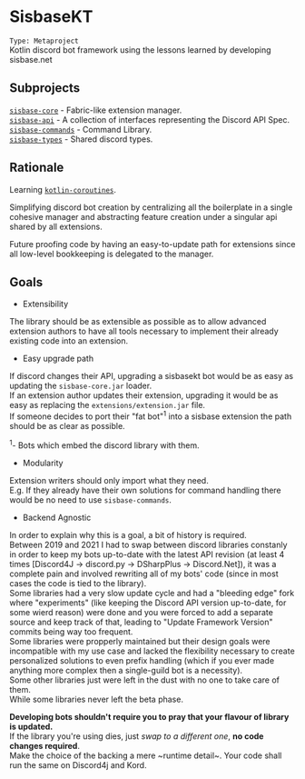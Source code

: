 # SisbaseKT
`Type: Metaproject`   
Kotlin discord bot framework using the lessons learned by developing sisbase.net

## Subprojects
[`sisbase-core`](sisbasekt/core.md) - Fabric-like extension manager.  
[`sisbase-api`](sisbasekt/api.md) - A collection of interfaces representing the Discord API Spec.  
[`sisbase-commands`](sisbasekt/commands.md) - Command Library.  
[`sisbase-types`](sisbasekt/types.md) - Shared discord types.  

## Rationale
Learning [`kotlin-coroutines`](https://github.com/Kotlin/kotlinx.coroutines).  

Simplifying discord bot creation by centralizing all the boilerplate in a single cohesive manager and abstracting feature creation under a singular api shared by all extensions.  

Future proofing code by having an easy-to-update path for extensions since all low-level bookkeeping is delegated to the manager.

## Goals

- Extensibility

The library should be as extensible as possible as to allow advanced extension authors to have all tools necessary to implement their already existing code into an extension.  

- Easy upgrade path

If discord changes their API, upgrading a sisbasekt bot would be as easy as updating the `sisbase-core.jar` loader.  
If an extension author updates their extension, upgrading it would be as easy as replacing the `extensions/extension.jar` file.  
If someone decides to port their "fat bot"<sup>1</sup> into a sisbase extension the path should be as clear as possible.  

<sup>1</sup>- Bots which embed the discord library with them.   

- Modularity

Extension writers should only import what they need.  
E.g. If they already have their own solutions for command handling there would be no need to use `sisbase-commands`.  

- Backend Agnostic

In order to explain why this is a goal, a bit of history is required.  
Between 2019 and 2021 I had to swap between discord libraries constanly in order to keep my bots up-to-date with the latest API revision (at least 4 times [Discord4J -> discord.py -> DSharpPlus -> Discord.Net]), it was a complete pain and involved rewriting all of my bots' code (since in most cases the code is tied to the library).  
Some libraries had a very slow update cycle and had a "bleeding edge" fork where "experiments" (like keeping the Discord API version up-to-date, for some wierd reason) were done and you were forced to add a separate source and keep track of that, leading to "Update Framework Version" commits being way too frequent.  
Some libraries were propperly maintained but their design goals were incompatible with my use case and lacked the flexibility necessary to create personalized solutions to even prefix handling (which if you ever made anything more complex then a single-guild bot is a necessity).  
Some other libraries just were left in the dust with no one to take care of them.  
While some libraries never left the beta phase.  

**Developing bots shouldn't require you to pray that your flavour of library is updated.**  
If the library you're using dies, just *swap to a different one*, **no code changes required**.  
Make the choice of the backing a mere ~runtime detail~. Your code shall run the same on Discord4j and Kord.  

